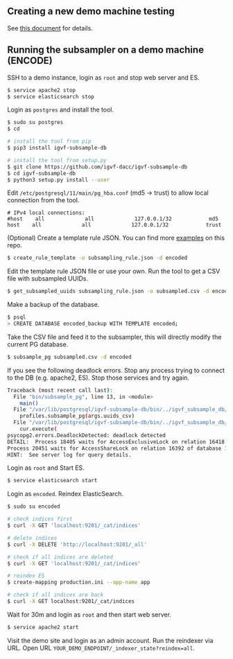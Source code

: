 ## Creating a new demo machine testing

See [this document](https://github.com/ENCODE-DCC/encoded#deploying-an-aws-demo) for details.


## Running the subsampler on a demo machine (ENCODE)

SSH to a demo instance, login as `root` and stop web server and ES.
```bash
$ service apache2 stop
$ service elasticsearch stop
```

Login as `postgres` and install the tool.
```bash
$ sudo su postgres
$ cd

# install the tool from pip
$ pip3 install igvf-subsample-db

# install the tool from setup.py
$ git clone https://github.com/igvf-dacc/igvf-subsample-db
$ cd igvf-subsample-db
$ python3 setup.py install --user
```

Edit `/etc/postgresql/11/main/pg_hba.conf` (md5 -> trust) to allow local connection from the tool.
```
# IPv4 local connections:
#host    all             all             127.0.0.1/32            md5
host    all             all             127.0.0.1/32            trust
```

(Optional) Create a template rule JSON. You can find more [examples](/examples) on this repo.
```bash
$ create_rule_template -o subsampling_rule.json -d encoded
```

Edit the template rule JSON file or use your own. Run the tool to get a CSV file with subsampled UUIDs.
```bash
$ get_subsampled_uuids subsampling_rule.json -o subsampled.csv -d encoded
```

Make a backup of the database.
```bash
$ psql
> CREATE DATABASE encoded_backup WITH TEMPLATE encoded;
```

Take the CSV file and feed it to the subsampler, this will directly modify the current PG database.
```bash
$ subsample_pg subsampled.csv -d encoded
```

If you see the following deadlock errors. Stop any process trying to connect to the DB (e.g. apache2, ES). Stop those services and try again.
```bash
Traceback (most recent call last):
  File "bin/subsample_pg", line 13, in <module>
    main()
  File "/var/lib/postgresql/igvf-subsample-db/bin/../igvf_subsample_db/subsample_pg.py", line 65, in main
    profiles.subsample_pg(args.uuids_csv)
  File "/var/lib/postgresql/igvf-subsample-db/bin/../igvf_subsample_db/profiles.py", line 279, in subsample_pg
    cur.execute(
psycopg2.errors.DeadlockDetected: deadlock detected
DETAIL:  Process 18405 waits for AccessExclusiveLock on relation 16418 of database 16401; blocked by process 20451.
Process 20451 waits for AccessShareLock on relation 16392 of database 16401; blocked by process 18405.
HINT:  See server log for query details.
```

Login as `root` and Start ES.
```bash
$ service elasticsearch start
```

Login as `encoded`. Reindex ElasticSearch.
```bash
$ sudo su encoded

# check indices first
$ curl -X GET 'localhost:9201/_cat/indices'

# delete indices
$ curl -X DELETE 'http://localhost:9201/_all'

# check if all indices are deleted
$ curl -X GET 'localhost:9201/_cat/indices'

# reindex ES
$ create-mapping production.ini --app-name app

# check if all indices are back
$ curl -X GET localhost:9201/_cat/indices
```

Wait for 30m and login as `root` and then start web server.
```bash
$ service apache2 start
```

Visit the demo site and login as an admin account. Run the reindexer via URL. Open URL `YOUR_DEMO_ENDPOINT/_indexer_state?reindex=all`.
